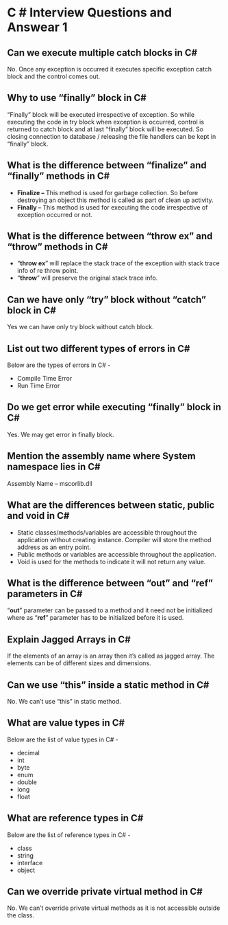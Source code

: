 # C \# Interview Questions and Answear 1

## **Can we execute multiple catch blocks in C\#**

No. Once any exception is occurred it executes specific exception catch block and the control comes out.

##  **Why to use “finally” block in C\#**

“Finally” block will be executed irrespective of exception. So while executing the code in try block when exception is occurred, control is returned to catch block and at last “finally” block will be executed. So closing connection to database / releasing the file handlers can be kept in “finally” block.

##  **What is the difference between “finalize” and “finally” methods in C\#**

* **Finalize –** This method is used for garbage collection. So before destroying an object this method is called as part of clean up activity.
* **Finally –** This method is used for executing the code irrespective of exception occurred or not.

##  **What is the difference between “throw ex” and “throw” methods in C\#**

* “**throw ex**” will replace the stack trace of the exception with stack trace info of re throw point.
* “**throw**” will preserve the original stack trace info.

##  **Can we have only “try” block without “catch” block in C\#**

Yes we can have only try block without catch block.

##  **List out two different types of errors in C\#**

Below are the types of errors in C\# -

* Compile Time Error
* Run Time Error

##  **Do we get error while executing “finally” block in C\#**

Yes. We may get error in finally block.

##  **Mention the assembly name where System namespace lies in C\#**

Assembly Name – mscorlib.dll

##  **What are the differences between static, public and void in C\#**

* Static classes/methods/variables are accessible throughout the application without creating instance. Compiler will store the method address as an entry point. 
* Public methods or variables are accessible throughout the application. 
* Void is used for the methods to indicate it will not return any value.

##  **What is the difference between “out” and “ref” parameters in C\#**

“**out**” parameter can be passed to a method and it need not be initialized where as “**ref**” parameter has to be initialized before it is used.

##  **Explain Jagged Arrays in C\#**

If the elements of an array is an array then it’s called as jagged array. The elements can be of different sizes and dimensions.

##  **Can we use “this” inside a static method in C\#**

No. We can’t use “this” in static method.

##  **What are value types in C\#**

Below are the list of value types in C\# -

* decimal
* int
* byte
* enum
* double
* long
* float

##  **What are reference types in C\#**

Below are the list of reference types in C\# -

* class
* string
* interface
* object

##  **Can we override private virtual method in C\#**

No. We can’t override private virtual methods as it is not accessible outside the class.

